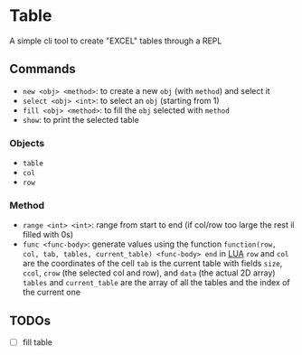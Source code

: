 # Table

A simple cli tool to create "EXCEL" tables through a REPL

## Commands
- `new <obj> <method>`: to create a new `obj` (with `method`) and select it
- `select <obj> <int>`: to select an `obj` (starting from 1)
- `fill <obj> <method>`: to fill the `obj` selected with `method`
- `show`: to print the selected table

### Objects
- `table`
- `col`
- `row` 

### Method
- `range <int> <int>`: range from start to end (if col/row too large the rest il filled with 0s)
- `func <func-body>`: generate values using the function `function(row, col, tab, tables, current_table) <func-body> end` in [LUA](https://www.lua.org/)
    `row` and `col` are the coordinates of the cell
    `tab` is the current table with fields `size`, `ccol`, `crow` (the selected col and row), and `data` (the actual 2D array)
    `tables` and `current_table` are the array of all the tables and the index of the current one

## TODOs
- [ ] fill table
